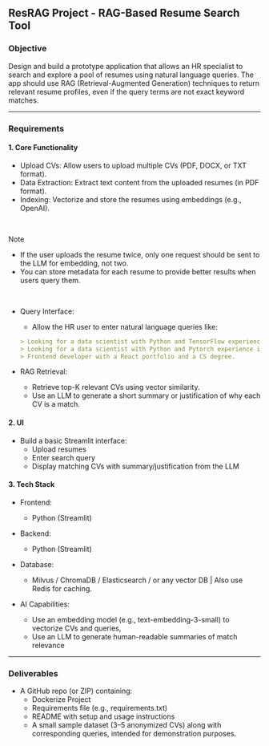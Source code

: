 ## ResRAG Project - RAG-Based Resume Search Tool

### Objective

Design and build a prototype application that allows an HR specialist to search and explore a pool of resumes using natural language queries. 
The app should use RAG (Retrieval-Augmented Generation) techniques to return relevant resume profiles, even if the query terms are not exact keyword matches.

---

### Requirements

#### 1. Core Functionality
- Upload CVs: Allow users to upload multiple CVs (PDF, DOCX, or TXT format).
- Data Extraction: Extract text content from the uploaded resumes (in PDF format).
- Indexing: Vectorize and store the resumes using embeddings (e.g., OpenAI).

<br>

> [!NOTE]
> - If the user uploads the resume twice, only one request should be sent to the LLM
for embedding, not two.
> - You can store metadata for each resume to provide better results when users
query them.
<br>

- Query Interface: 
    - Allow the HR user to enter natural language queries like:

    ```md
    > Looking for a data scientist with Python and TensorFlow experience in Germany.
    > Looking for a data scientist with Python and Pytorch experience in Iran.
    > Frontend developer with a React portfolio and a CS degree.
    ```

- RAG Retrieval:
    - Retrieve top-K relevant CVs using vector similarity.
    - Use an LLM to generate a short summary or justification of why each CV is a match.



#### 2. UI

- Build a basic Streamlit interface:
    - Upload resumes
    - Enter search query
    - Display matching CVs with summary/justification from the LLM


#### 3. Tech Stack
- Frontend: 
    - Python (Streamlit)

- Backend: 
    - Python (Streamlit)
- Database: 
    - Milvus / ChromaDB / Elasticsearch / or any vector DB | Also use Redis for caching.

- AI Capabilities: 
    - Use an embedding model (e.g., text-embedding-3-small) to vectorize CVs and queries, 
    - Use an LLM to generate human-readable summaries of match relevance

---
### Deliverables
- A GitHub repo (or ZIP) containing:
    - Dockerize Project
    - Requirements file (e.g., requirements.txt)
    - README with setup and usage instructions
    - A small sample dataset (3–5 anonymized CVs) along with corresponding queries, intended for demonstration purposes.
